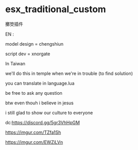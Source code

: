 # esx_traditional_custom
擲筊插件

EN : 

model design = chengshiun

script dev = xnorgate


In Taiwan 

we'll do this in temple when we're in trouble (to find solution)

you can translate in language.lua 

be free to ask any question

btw even thouh i believe in jesus

i still glad to show our culture to everyone 

dc:https://discord.gg/5gr3VhHpGM

https://imgur.com/TZfa1Sh

https://imgur.com/EWZiLVn
